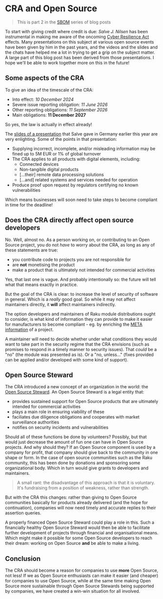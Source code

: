 # CRA and Open Source

> This is part 2 in the [SBOM](https://dev.to/lizmat/series/32933) series of blog posts

To start with giving credit where credit is due: *Salve J. Nilsen* has been instrumental in making me aware of the oncoming [Cyber Resilience Act](https://en.wikipedia.org/wiki/Cyber_Resilience_Act) effects.  Many presentations on this subject at various open source events have been given by him in the past years, and the videos and the slides and the chats have helped me a lot in trying to get a grip on the subject matter.  A large part of this blog post has been derived from those presentations.  I hope we'll be able to work together more on this in the future!

## Some aspects of the CRA

To give an idea of the timescale of the CRA:
- Into effect: *10 December 2024*
- Severe issue reporting obligation: *11 June 2026*
- Other reporting obligations: *11 September 2026*
- Main obligations: **11 December 2027**

So yes, the law is actually in effect already!

The [slides of a presentation](https://security.metacpan.org/presentations/gpw2025-cpan-security-sustainability/#/2) that Salve gave in Germany earlier this year are very enlighting.  Some of the points in that presentation:

- Supplying incorrect, incomplete, and/or misleading information may be fined up to 5M EUR or 1% of global turnover
- The CRA applies to all products with digital elements, including:
  - Connected devices
  - Non-tangible digital products
  - […their] remote data processing solutions
  - […and] related systems and services needed for operation
- Produce proof upon request by regulators certifying no known vulnerabilities

Which means businesses will soon need to take steps to become compliant in time for the deadline!

## Does the CRA directly affect open source developers

No.  Well, almost no.  As a person working on, or contributing to an Open Source project, you do not *have* to worry about the CRA, as long as any of these statements are true:
- you contribute code to projects you are not responsible for
- are **not** monetising the product
- make a product that is ultimately not intended for commercial activities

Yes, that last one is vague.  And probably intentionally so: the future will tell what that means exactly in practice.

But the goal of the CRA is clear: to increase the level of security of software in general.  Which is a *really* good goal.  So while it may not affect maintainers directly, it **will** affect maintainers indirectly.

The option developers and maintainers of Raku module distributions ought to consider, is what kind of information they can provide to make it easier for manufacturers to become compliant - eg. by enriching the [META information](https://github.com/Raku/problem-solving/issues/491) of a project.

A maintainer will need to decide whether under what conditions they would want to take part in the security regime that the CRA envisions (such as promises to respond in a timely manner to security issues).  That *could* be a "no" (the module was presented as is).  Or a "no, unless..." (fixes provided can be applied and/or developed with some kind of support).

## Open Source Steward

The CRA introduced a new concept of an organization in the world: the [Open Source Steward](https://www.developer-tech.com/news/open-source-wins-concessions-new-eu-cyber-law/).  An Open Source Steward is a legal entity that:
- provides sustained support for Open Source products that are ultimately intended for commercial activities
- plays a main role in ensuring viability of these
- faciliates due diligence obligations and cooperates with market surveillance authorities
- notifies on security incidents and vulnerabilities

Should all of these functions be done by volunteers?  Possibly, but that would just decrease the amount of fun one can have in Open Source projects.  And why should they?  If an Open Source component is used by a company for profit, that company should give back to the community in one shape or form.  In the case of open source communities such as the Raku community, this has been done by donations and sponsoring some organizational body.  Which in turn would give grants to developers and maintainers.

> A small rant: the disadvantage of this approach is that it is voluntary.  It's fundraising from a position of weakness, rather than strength.

But with the CRA this changes: rather than giving to Open Source communities basically for products already delivered (and the hope for continuation), companies will now need timely and accurate replies to their assertion queries.

A properly financed Open Source Steward could play a role in this.  Such a financially healthy Open Source Steward would then be able to facilitate further development of projects through financial and organisational means.  Which might make it possible for some Open Source developers to reach their dream: working on Open Source **and** be able to make a living.

## Conclusion

The CRA should become a reason for companies to use **more** Open Source, not less!  If we as Open Source enthusiasts can make it easier (and cheaper) for companies to use Open Source, while at the same time making Open Source more sustainable through Open Source Stewards being supported by companies, we have created a win-win situation for all involved.
